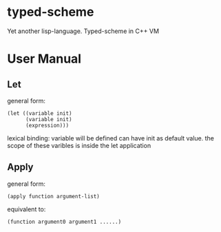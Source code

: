 # typed-scheme
Yet another lisp-language. Typed-scheme in C++ VM

# User Manual

## Let
general form:
```
(let ((variable init)
      (variable init)
      (expression)))
```
lexical binding: variable will be defined can have init as default value. the scope of these varibles is inside the let 
application

## Apply
general form:
```
(apply function argument-list)
```
equivalent to:
```
(function argument0 argument1 ......)
```

